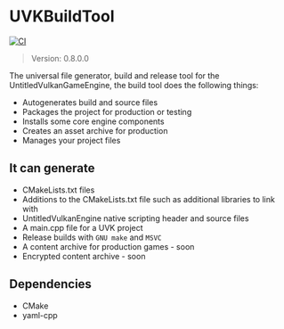# UVKBuildTool
[![CI](https://github.com/MadLadSquad/UVKBuildTool/actions/workflows/ci.yaml/badge.svg)](https://github.com/MadLadSquad/UVKBuildTool/actions/workflows/ci.yaml)

> Version: 0.8.0.0

The universal file generator, build and release tool for the UntitledVulkanGameEngine, the build tool does the following things:
- Autogenerates build and source files
- Packages the project for production or testing
- Installs some core engine components
- Creates an asset archive for production
- Manages your project files
## It can generate
- CMakeLists.txt files
- Additions to the CMakeLists.txt file such as additional libraries to link with
- UntitledVulkanEngine native scripting header and source files
- A main.cpp file for a UVK project
- Release builds with `GNU make` and `MSVC`
- A content archive for production games - soon
- Encrypted content archive - soon 
## Dependencies
- CMake
- yaml-cpp
 

